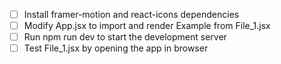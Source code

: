 - [ ] Install framer-motion and react-icons dependencies
- [ ] Modify App.jsx to import and render Example from File_1.jsx
- [ ] Run npm run dev to start the development server
- [ ] Test File_1.jsx by opening the app in browser
